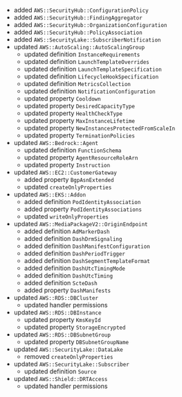- added `AWS::SecurityHub::ConfigurationPolicy`
- added `AWS::SecurityHub::FindingAggregator`
- added `AWS::SecurityHub::OrganizationConfiguration`
- added `AWS::SecurityHub::PolicyAssociation`
- added `AWS::SecurityLake::SubscriberNotification`
- updated `AWS::AutoScaling::AutoScalingGroup`
  - updated definition `InstanceRequirements`
  - updated definition `LaunchTemplateOverrides`
  - updated definition `LaunchTemplateSpecification`
  - updated definition `LifecycleHookSpecification`
  - updated definition `MetricsCollection`
  - updated definition `NotificationConfiguration`
  - updated property `Cooldown`
  - updated property `DesiredCapacityType`
  - updated property `HealthCheckType`
  - updated property `MaxInstanceLifetime`
  - updated property `NewInstancesProtectedFromScaleIn`
  - updated property `TerminationPolicies`
- updated `AWS::Bedrock::Agent`
  - updated definition `FunctionSchema`
  - updated property `AgentResourceRoleArn`
  - updated property `Instruction`
- updated `AWS::EC2::CustomerGateway`
  - added property `BgpAsnExtended`
  - updated `createOnlyProperties`
- updated `AWS::EKS::Addon`
  - added definition `PodIdentityAssociation`
  - added property `PodIdentityAssociations`
  - updated `writeOnlyProperties`
- updated `AWS::MediaPackageV2::OriginEndpoint`
  - added definition `AdMarkerDash`
  - added definition `DashDrmSignaling`
  - added definition `DashManifestConfiguration`
  - added definition `DashPeriodTrigger`
  - added definition `DashSegmentTemplateFormat`
  - added definition `DashUtcTimingMode`
  - added definition `DashUtcTiming`
  - added definition `ScteDash`
  - added property `DashManifests`
- updated `AWS::RDS::DBCluster`
  - updated handler permissions
- updated `AWS::RDS::DBInstance`
  - updated property `KmsKeyId`
  - updated property `StorageEncrypted`
- updated `AWS::RDS::DBSubnetGroup`
  - updated property `DBSubnetGroupName`
- updated `AWS::SecurityLake::DataLake`
  - removed `createOnlyProperties`
- updated `AWS::SecurityLake::Subscriber`
  - updated definition `Source`
- updated `AWS::Shield::DRTAccess`
  - updated handler permissions
